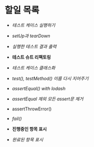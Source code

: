 # 할일 목록

- *테스트 케이스 실행하기*
- *setUp과 tearDown*
- *실행한 테스트 결과 출력*
- **테스트 슈트 리팩토링**
- *테스트 케이스 클래스화*
- *test(), testMethod() 이름 다시 지어주기*
- *assertEqual() with lodash*
- *assertEqual 제외 모든 assert문 제거*
- assertThrowError()
- *fail()*

- **진행중인 항목 표시**
- *완료된 항목 표시*